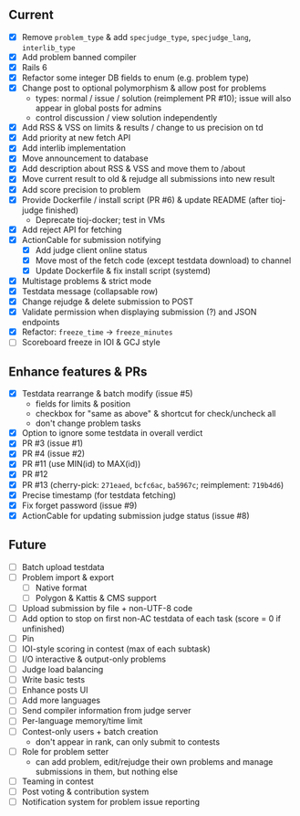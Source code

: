 ## Current

- [x] Remove `problem_type` & add `specjudge_type`, `specjudge_lang`, `interlib_type`
- [x] Add problem banned compiler
- [x] Rails 6
- [x] Refactor some integer DB fields to enum (e.g. problem type)
- [x] Change post to optional polymorphism & allow post for problems
    - types: normal / issue / solution (reimplement PR #10); issue will also appear in global posts for admins
    - control discussion / view solution independently
- [x] Add RSS & VSS on limits & results / change to us precision on td
- [x] Add priority at new fetch API
- [x] Add interlib implementation
- [x] Move announcement to database
- [x] Add description about RSS & VSS and move them to /about
- [x] Move current result to old & rejudge all submissions into new result
- [x] Add score precision to problem
- [x] Provide Dockerfile / install script (PR #6) & update README (after tioj-judge finished)
    - Deprecate tioj-docker; test in VMs
- [x] Add reject API for fetching
- [x] ActionCable for submission notifying
    - [x] Add judge client online status
    - [x] Move most of the fetch code (except testdata download) to channel
    - [x] Update Dockerfile & fix install script (systemd)
- [x] Multistage problems & strict mode
- [x] Testdata message (collapsable row)
- [x] Change rejudge & delete submission to POST
- [x] Validate permission when displaying submission (?) and JSON endpoints
- [x] Refactor: `freeze_time` -> `freeze_minutes`
- [ ] Scoreboard freeze in IOI & GCJ style

## Enhance features & PRs

- [x] Testdata rearrange & batch modify (issue #5)
    - fields for limits & position
    - checkbox for "same as above" & shortcut for check/uncheck all
    - don't change problem tasks
- [x] Option to ignore some testdata in overall verdict
- [x] PR #3 (issue #1)
- [x] PR #4 (issue #2)
- [x] PR #11 (use MIN(id) to MAX(id))
- [x] PR #12
- [x] PR #13 (cherry-pick: `271eaed`, `bcfc6ac`, `ba5967c`; reimplement: `719b4d6`)
- [x] Precise timestamp (for testdata fetching)
- [x] Fix forget password (issue #9)
- [x] ActionCable for updating submission judge status (issue #8)

## Future

- [ ] Batch upload testdata
- [ ] Problem import & export
    - [ ] Native format
    - [ ] Polygon & Kattis & CMS support
- [ ] Upload submission by file + non-UTF-8 code
- [ ] Add option to stop on first non-AC testdata of each task (score = 0 if unfinished)
- [ ] Pin
- [ ] IOI-style scoring in contest (max of each subtask)
- [ ] I/O interactive & output-only problems
- [ ] Judge load balancing
- [ ] Write basic tests
- [ ] Enhance posts UI
- [ ] Add more languages
- [ ] Send compiler information from judge server
- [ ] Per-language memory/time limit
- [ ] Contest-only users + batch creation
    - don't appear in rank, can only submit to contests
- [ ] Role for problem setter
    - can add problem, edit/rejudge their own problems and manage submissions in them, but nothing else
- [ ] Teaming in contest
- [ ] Post voting & contribution system
- [ ] Notification system for problem issue reporting
